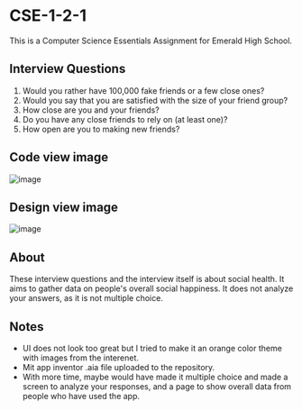 # CSE-1-2-1
This is a Computer Science Essentials Assignment for Emerald High School.

## Interview Questions
1. Would you rather have 100,000 fake friends or a few close ones?
2. Would you say that you are satisfied with the size of your friend group?
3. How close are you and your friends?
4. Do you have any close friends to rely on (at least one)?
5. How open are you to making new friends?
## Code view image
![image](https://github.com/user-attachments/assets/4b502d9c-cd1a-467d-9759-a34e18844a14)

## Design view image
![image](https://github.com/user-attachments/assets/ee65f9ff-8719-42ae-bb2a-a2b1c362cd49)


## About
These interview questions and the interview itself is about social health. It aims to gather data on people's overall social happiness. It does not analyze your answers, as it is not multiple choice.


## Notes
- UI does not look too great but I tried to make it an orange color theme with images from the interenet.
- Mit app inventor .aia file uploaded to the repository.
- With more time, maybe would have made it multiple choice and made a screen to analyze your responses, and a page to show overall data from people who have used the app.
